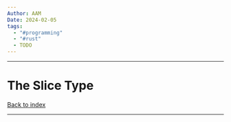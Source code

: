 ```yaml
---
Author: AAM
Date: 2024-02-05
tags:
  - "#programming"
  - "#rust"
  - TODO
---
```

---
# The Slice Type

[Back to index](../RUST.md)

---
